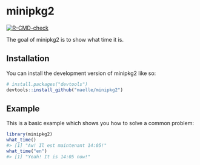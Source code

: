 
<!-- README.md is generated from README.Rmd. Please edit that file -->

# minipkg2

<!-- badges: start -->

[![R-CMD-check](https://github.com/maelle/minipkg2/actions/workflows/R-CMD-check.yaml/badge.svg)](https://github.com/maelle/minipkg2/actions/workflows/R-CMD-check.yaml)
<!-- badges: end -->

The goal of minipkg2 is to show what time it is.

## Installation

You can install the development version of minipkg2 like so:

``` r
# install.packages("devtools")
devtools::install_github("maelle/minipkg2")
```

## Example

This is a basic example which shows you how to solve a common problem:

``` r
library(minipkg2)
what_time()
#> [1] "Aw! Il est maintenant 14:05!"
what_time("en")
#> [1] "Yeah! It is 14:05 now!"
```
